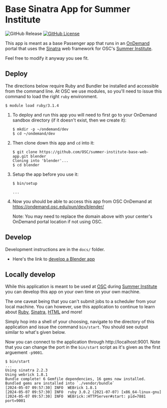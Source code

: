 # Base Sinatra App for Summer Institute

![GitHub Release](https://img.shields.io/github/release/osc/ood-example-ps.svg)
[![GitHub License](https://img.shields.io/badge/license-MIT-green.svg)](https://opensource.org/licenses/MIT)

This app is meant as a base Passenger app that runs in an [OnDemand] portal
that uses the [Sinatra] web framework for OSC's [Summer Institute].

Feel free to modify it anyway you see fit.

## Deploy

The directions below require Ruby and Bundler be installed and accessible from
the command line. At OSC we use modules, so you'll need to issue this command
to load the right `ruby` environment.

```console
$ module load ruby/3.1.4
```

1. To deploy and run this app you will need to first go to your OnDemand
   sandbox directory (if it doesn't exist, then we create it):

   ```console
   $ mkdir -p ~/ondemand/dev
   $ cd ~/ondemand/dev
   ```

2. Then clone down this app and `cd` into it:

   ```console
   $ git clone https://github.com/OSC/summer-institute-base-web-app.git blender
   Cloning into 'blender'...
   $ cd blender
   ```

3. Setup the app before you use it:

   ```console
   $ bin/setup

   ...
   ```

4. Now you should be able to access this app from OSC OnDemand at
   https://ondemand.osc.edu/pun/dev/blender/

   Note: You may need to replace the domain above with your center's OnDemand
   portal location if not using OSC.

## Develop

Development instructions are in the `docs/` folder.

* Here's the link to [develop a Blender app](/docs/BLENDER.md)


## Locally develop

While this application is meant to be used at [OSC] during [Summer Institute]
you can develop this app on your own time on your own machine.

The one caveat being that you can't submit jobs to a scheduler from your
local machine. You can however, use this application to continue to learn
about [Ruby], [Sinatra], [HTML] and more!

Simply hop into a shell of your choosing, navigate to the directory of this
application and issue the command `bin/start`. You should see output similar
to what's given below.

Now you can connect to the application through http://localhost:9001. Note that
you can change the port in the `bin/start` script as it's given as the first
arguement `-p9001`.

```console
$ bin/start
...
Using sinatra 2.2.3
Using webrick 1.8.1
Bundle complete! 6 Gemfile dependencies, 16 gems now installed.
Bundled gems are installed into `./vendor/bundle`
[2024-05-07 09:57:30] INFO  WEBrick 1.8.1
[2024-05-07 09:57:30] INFO  ruby 3.0.2 (2021-07-07) [x86_64-linux-gnu]
[2024-05-07 09:57:30] INFO  WEBrick::HTTPServer#start: pid=7881 port=9001
```

[OnDemand]: http://openondemand.org/
[Sinatra]: http://sinatrarb.com/
[Summer Institute]: https://www.osc.edu/education/si
[OSC]: https://www.osc.edu/
[Ruby]: https://docs.ruby-lang.org/en/master/
[HTML]: https://developer.mozilla.org/en-US/docs/Web/HTML
